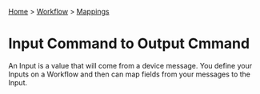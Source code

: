 [Home](../../Index.md) > [Workflow](../Index.md) > [Mappings](Index.md)

# Input Command to Output Cmmand

An Input is a value that will come from a device message.  You define your Inputs on a Workflow and then can map fields
from your messages to the Input.
